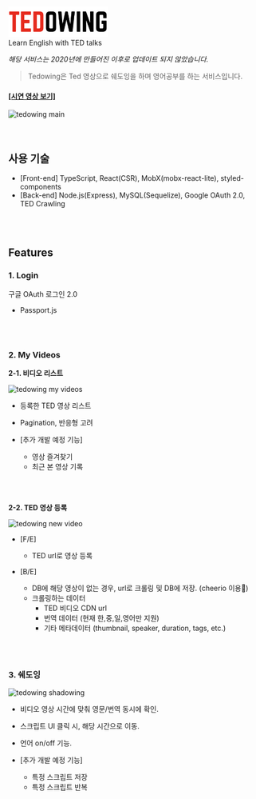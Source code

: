 <p>
  <img width="200" src="./front/public/images/logo_black.png">
  <br/>
  Learn English with TED talks
</p>

_*해당 서비스는 2020년에 만들어진 이후로 업데이트 되지 않았습니다.*_

> Tedowing은 Ted 영상으로 쉐도잉을 하며 영어공부를 하는 서비스입니다.

<h4>
  <a href="https://vimeo.com/423093700" target="_blank">[시연 영상 보기]</a>
</h4>

<img width="640" alt="tedowing main" src="https://user-images.githubusercontent.com/11307469/83143884-95613f00-a12d-11ea-9806-286cb1387340.jpg" />
<br/>
<br/>
<br/>

## 사용 기술

- [Front-end] TypeScript, React(CSR), MobX(mobx-react-lite), styled-components
- [Back-end] Node.js(Express), MySQL(Sequelize), Google OAuth 2.0, TED Crawling
<br/>
<br/>

## Features

### 1. Login

구글 OAuth 로그인 2.0

- Passport.js

<br/>
<br/>

### 2. My Videos

**2-1. 비디오 리스트**

<img width="640" alt="tedowing my videos" src="https://user-images.githubusercontent.com/11307469/83146644-985e2e80-a131-11ea-91dd-4f4f1b3ab52d.jpg">

- 등록한 TED 영상 리스트
- Pagination, 반응형 고려
  <br/>

- [추가 개발 예정 기능]
  - 영상 즐겨찾기
  - 최근 본 영상 기록

<br/>
<br/>

**2-2. TED 영상 등록**

<img width="640" alt="tedowing new video" src="https://user-images.githubusercontent.com/11307469/83146978-00ad1000-a132-11ea-8394-5c8d0f2da929.png">

- [F/E]

  - TED url로 영상 등록

- [B/E]
  - DB에 해당 영상이 없는 경우, url로 크롤링 및 DB에 저장. (cheerio 이용)
  - 크롤링하는 데이터
    - TED 비디오 CDN url
    - 번역 데이터 (현재 한,중,일,영어만 지원)
    - 기타 메타데이터 (thumbnail, speaker, duration, tags, etc.)

<br/>
<br/>

### 3. 쉐도잉

<img alt="tedowing shadowing" src="https://user-images.githubusercontent.com/11307469/83150235-fee54b80-a135-11ea-919b-b9978916fa1c.gif">

- 비디오 영상 시간에 맞춰 영문/번역 동시에 확인.
- 스크립트 UI 클릭 시, 해당 시간으로 이동.
- 언어 on/off 기능.

- [추가 개발 예정 기능]
  - 특정 스크립트 저장
  - 특정 스크립트 반복
